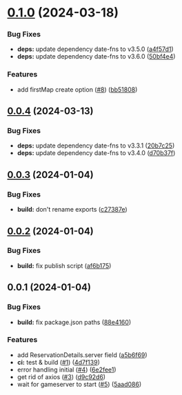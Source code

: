 

# [0.1.0](https://github.com/tf2pickup-org/serveme-tf-client/compare/0.0.4...0.1.0) (2024-03-18)


### Bug Fixes

* **deps:** update dependency date-fns to v3.5.0 ([a4f57d1](https://github.com/tf2pickup-org/serveme-tf-client/commit/a4f57d1796317775619132b4c3dce004722af7c0))
* **deps:** update dependency date-fns to v3.6.0 ([50bf4e4](https://github.com/tf2pickup-org/serveme-tf-client/commit/50bf4e4c74f8a2c3adfbe0122291df53cffffdd8))


### Features

* add firstMap create option ([#8](https://github.com/tf2pickup-org/serveme-tf-client/issues/8)) ([bb51808](https://github.com/tf2pickup-org/serveme-tf-client/commit/bb51808f871ce68dff23993ea54ad5caa0164b43))

## [0.0.4](https://github.com/tf2pickup-org/serveme-tf-client/compare/0.0.3...0.0.4) (2024-03-13)


### Bug Fixes

* **deps:** update dependency date-fns to v3.3.1 ([20b7c25](https://github.com/tf2pickup-org/serveme-tf-client/commit/20b7c251e911ec90018f18e5a53a9f414642acfd))
* **deps:** update dependency date-fns to v3.4.0 ([d70b37f](https://github.com/tf2pickup-org/serveme-tf-client/commit/d70b37f0f2c74c8bd17f69e8db1e4c542f0e11d8))

## [0.0.3](https://github.com/tf2pickup-org/serveme-tf-client/compare/0.0.2...0.0.3) (2024-01-04)


### Bug Fixes

* **build:** don't rename exports ([c27387e](https://github.com/tf2pickup-org/serveme-tf-client/commit/c27387e9f6de34ca6cc0c383157faf79c0489a3f))

## [0.0.2](https://github.com/tf2pickup-org/serveme-tf-client/compare/0.0.1...0.0.2) (2024-01-04)


### Bug Fixes

* **build:** fix publish script ([af6b175](https://github.com/tf2pickup-org/serveme-tf-client/commit/af6b175f9acc88468f7bad74f86833665acb8e46))

## 0.0.1 (2024-01-04)


### Bug Fixes

* **build:** fix package.json paths ([88e4160](https://github.com/tf2pickup-org/serveme-tf-client/commit/88e4160a5af04d00facb05e3e818b6411cbb1fa9))


### Features

* add ReservationDetails.server field ([a5b6f69](https://github.com/tf2pickup-org/serveme-tf-client/commit/a5b6f69123e01fb75c57f24a6d4377c790031f2c))
* **ci:** test & build ([#1](https://github.com/tf2pickup-org/serveme-tf-client/issues/1)) ([4d7f139](https://github.com/tf2pickup-org/serveme-tf-client/commit/4d7f139e3b6cd6f66deb9374c0a6a1e7c90b3558))
* error handling initial ([#4](https://github.com/tf2pickup-org/serveme-tf-client/issues/4)) ([6e2fee1](https://github.com/tf2pickup-org/serveme-tf-client/commit/6e2fee1e8390109b4857305977b8efe254cbc22b))
* get rid of axios ([#3](https://github.com/tf2pickup-org/serveme-tf-client/issues/3)) ([d9c92d6](https://github.com/tf2pickup-org/serveme-tf-client/commit/d9c92d68c94ed15958bd7f809a233c2b18aca9c7))
* wait for gameserver to start ([#5](https://github.com/tf2pickup-org/serveme-tf-client/issues/5)) ([5aad086](https://github.com/tf2pickup-org/serveme-tf-client/commit/5aad08696ac2e648d2f1416efcf7fc5e5a309ef1))
